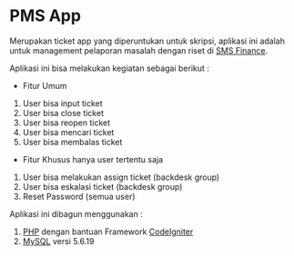 PMS App
=======

Merupakan ticket app yang diperuntukan untuk skripsi, aplikasi ini adalah untuk management pelaporan masalah dengan riset di [SMS Finance](http://smsfinance.co.id/).

Aplikasi ini bisa melakukan kegiatan sebagai berikut :

- Fitur Umum

1. User bisa input ticket
2. User bisa close ticket
3. User bisa reopen ticket
4. User bisa mencari ticket
5. User bisa membalas ticket

- Fitur Khusus hanya user tertentu saja

1. User bisa melakukan assign ticket (backdesk group)
2. User bisa eskalasi ticket (backdesk group)
3. Reset Password (semua user)

Aplikasi ini dibagun menggunakan :

1. [PHP](http://php.net/) dengan bantuan Framework [CodeIgniter](https://ellislab.com/codeigniter/)
2. [MySQL](http://www.mysql.com/) versi 5.6.19
